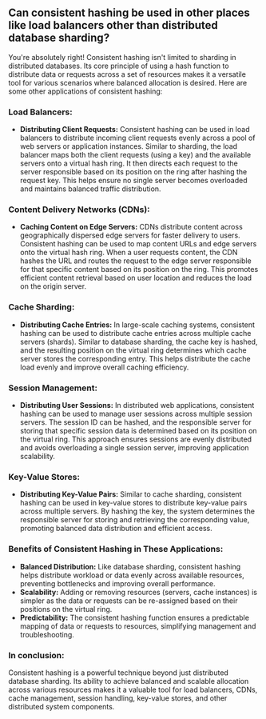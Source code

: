 ```toc
```
## Can consistent hashing be used in other places like load balancers other than distributed database sharding? 

You're absolutely right! Consistent hashing isn't limited to sharding in distributed databases. Its core principle of using a hash function to distribute data or requests across a set of resources makes it a versatile tool for various scenarios where balanced allocation is desired. Here are some other applications of consistent hashing:

### **Load Balancers:**

- **Distributing Client Requests:** Consistent hashing can be used in load balancers to distribute incoming client requests evenly across a pool of web servers or application instances. Similar to sharding, the load balancer maps both the client requests (using a key) and the available servers onto a virtual hash ring. It then directs each request to the server responsible based on its position on the ring after hashing the request key. This helps ensure no single server becomes overloaded and maintains balanced traffic distribution.

### **Content Delivery Networks (CDNs):**

- **Caching Content on Edge Servers:** CDNs distribute content across geographically dispersed edge servers for faster delivery to users. Consistent hashing can be used to map content URLs and edge servers onto the virtual hash ring. When a user requests content, the CDN hashes the URL and routes the request to the edge server responsible for that specific content based on its position on the ring. This promotes efficient content retrieval based on user location and reduces the load on the origin server.

### **Cache Sharding:**

- **Distributing Cache Entries:** In large-scale caching systems, consistent hashing can be used to distribute cache entries across multiple cache servers (shards). Similar to database sharding, the cache key is hashed, and the resulting position on the virtual ring determines which cache server stores the corresponding entry. This helps distribute the cache load evenly and improve overall caching efficiency.

### **Session Management:**

- **Distributing User Sessions:** In distributed web applications, consistent hashing can be used to manage user sessions across multiple session servers. The session ID can be hashed, and the responsible server for storing that specific session data is determined based on its position on the virtual ring. This approach ensures sessions are evenly distributed and avoids overloading a single session server, improving application scalability.

### **Key-Value Stores:**

- **Distributing Key-Value Pairs:** Similar to cache sharding, consistent hashing can be used in key-value stores to distribute key-value pairs across multiple servers. By hashing the key, the system determines the responsible server for storing and retrieving the corresponding value, promoting balanced data distribution and efficient access.

### **Benefits of Consistent Hashing in These Applications:**

- **Balanced Distribution:** Like database sharding, consistent hashing helps distribute workload or data evenly across available resources, preventing bottlenecks and improving overall performance.
- **Scalability:** Adding or removing resources (servers, cache instances) is simpler as the data or requests can be re-assigned based on their positions on the virtual ring.
- **Predictability:** The consistent hashing function ensures a predictable mapping of data or requests to resources, simplifying management and troubleshooting.

### **In conclusion:**

Consistent hashing is a powerful technique beyond just distributed database sharding. Its ability to achieve balanced and scalable allocation across various resources makes it a valuable tool for load balancers, CDNs, cache management, session handling, key-value stores, and other distributed system components.